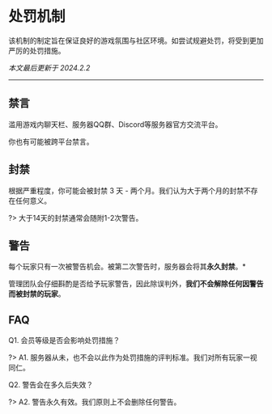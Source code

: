 # 处罚机制

该机制的制定旨在保证良好的游戏氛围与社区环境。如尝试规避处罚，将受到更加严厉的处罚措施。

*本文最后更新于 2024.2.2*

----------

## 禁言

滥用游戏内聊天栏、服务器QQ群、Discord等服务器官方交流平台。

你也有可能被跨平台禁言。


## 封禁

根据严重程度，你可能会被封禁 3 天 - 两个月。我们认为大于两个月的封禁不存在任何意义。

?> 大于14天的封禁通常会随附1-2次警告。


## 警告

每个玩家只有一次被警告机会。被第二次警告时，服务器会将其**永久封禁**。*

管理团队会仔细斟酌是否给予玩家警告，因此除误判外，**我们不会解除任何因警告而被封禁的玩家**。


## FAQ

Q1. 会员等级是否会影响处罚措施？

?> A1. 服务器从未，也不会以此作为处罚措施的评判标准。我们对所有玩家一视同仁。

Q2. 警告会在多久后失效？

?> A2. 警告永久有效。我们原则上不会删除任何警告。

